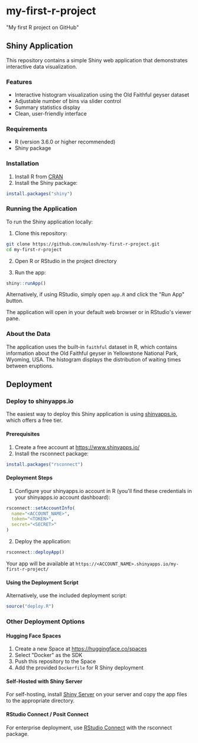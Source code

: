 # my-first-r-project
"My first R project on GitHub"

## Shiny Application

This repository contains a simple Shiny web application that demonstrates interactive data visualization.

### Features

- Interactive histogram visualization using the Old Faithful geyser dataset
- Adjustable number of bins via slider control
- Summary statistics display
- Clean, user-friendly interface

### Requirements

- R (version 3.6.0 or higher recommended)
- Shiny package

### Installation

1. Install R from [CRAN](https://cran.r-project.org/)
2. Install the Shiny package:

```r
install.packages("shiny")
```

### Running the Application

To run the Shiny application locally:

1. Clone this repository:
```bash
git clone https://github.com/mulosh/my-first-r-project.git
cd my-first-r-project
```

2. Open R or RStudio in the project directory

3. Run the app:
```r
shiny::runApp()
```

Alternatively, if using RStudio, simply open `app.R` and click the "Run App" button.

The application will open in your default web browser or in RStudio's viewer pane.

### About the Data

The application uses the built-in `faithful` dataset in R, which contains information about the Old Faithful geyser in Yellowstone National Park, Wyoming, USA. The histogram displays the distribution of waiting times between eruptions.

## Deployment

### Deploy to shinyapps.io

The easiest way to deploy this Shiny application is using [shinyapps.io](https://www.shinyapps.io/), which offers a free tier.

#### Prerequisites

1. Create a free account at https://www.shinyapps.io/
2. Install the rsconnect package:

```r
install.packages("rsconnect")
```

#### Deployment Steps

1. Configure your shinyapps.io account in R (you'll find these credentials in your shinyapps.io account dashboard):

```r
rsconnect::setAccountInfo(
  name="<ACCOUNT_NAME>",
  token="<TOKEN>",
  secret="<SECRET>"
)
```

2. Deploy the application:

```r
rsconnect::deployApp()
```

Your app will be available at `https://<ACCOUNT_NAME>.shinyapps.io/my-first-r-project/`

#### Using the Deployment Script

Alternatively, use the included deployment script:

```r
source("deploy.R")
```

### Other Deployment Options

#### Hugging Face Spaces

1. Create a new Space at https://huggingface.co/spaces
2. Select "Docker" as the SDK
3. Push this repository to the Space
4. Add the provided `Dockerfile` for R Shiny deployment

#### Self-Hosted with Shiny Server

For self-hosting, install [Shiny Server](https://posit.co/products/open-source/shinyserver/) on your server and copy the app files to the appropriate directory.

#### RStudio Connect / Posit Connect

For enterprise deployment, use [RStudio Connect](https://posit.co/products/enterprise/connect/) with the rsconnect package.
